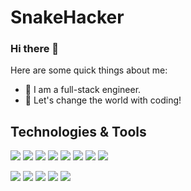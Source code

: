 # SnakeHacker


### Hi there 👋

<!--
**snakehacker/snakehacker** is a ✨ _special_ ✨ repository because its `README.md` (this file) appears on your GitHub profile.
-->

Here are some quick things about me:

- 🐍 I am a full-stack engineer.
- 🦾 Let's change the world with coding!

## Technologies & Tools


![](https://img.shields.io/badge/Golang-informational?style=flat&color=blue)
![](https://img.shields.io/badge/Typescript-informational?style=flat&color=9cf)
![](https://img.shields.io/badge/Python-informational?style=flat&color=green)
![](https://img.shields.io/badge/Java-informational?style=flat&color=organe)
![](https://img.shields.io/badge/Dart-informational?style=flat&color=17a2b8)
![](https://img.shields.io/badge/React-informational?style=flat&color=61dafb)
![](https://img.shields.io/badge/Docker-informational?style=flat&color=blue)
![](https://img.shields.io/badge/K8s-informational?style=flat&color=3371e3)



![](https://github-profile-summary-cards.vercel.app/api/cards/profile-details?username=snakehacker&theme=github)
![](https://github-profile-summary-cards.vercel.app/api/cards/repos-per-language?username=snakehacker&theme=github)
![](https://github-profile-summary-cards.vercel.app/api/cards/most-commit-language?username=snakehacker&theme=github)
![](https://github-profile-summary-cards.vercel.app/api/cards/stats?username=snakehacker&theme=github)
![](https://github-profile-summary-cards.vercel.app/api/cards/productive-time?username=snakehacker&theme=github)